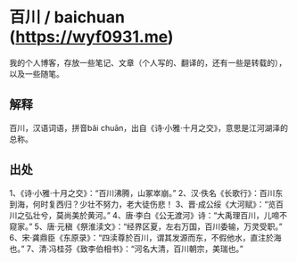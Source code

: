 # 百川 / baichuan (https://wyf0931.me)
我的个人博客，存放一些笔记、文章（个人写的、翻译的，还有一些是转载的），以及一些随笔。

## 解释
百川，汉语词语，拼音bǎi chuān，出自《诗·小雅·十月之交》，意思是江河湖泽的总称。

## 出处
1、《诗·小雅·十月之交》：“百川沸腾，山冢崒崩。”
2、汉·佚名《长歌行》：百川东到海，何时复西归？少壮不努力，老大徒伤悲！
3、晋·成公绥《大河赋》：“览百川之弘壮兮，莫尚美於黄河。”
4、唐·李白《公无渡河》诗：“大禹理百川，儿啼不窥家。”
5、唐·元稹《祭淮渎文》：“经界区夏，左右万国，百川委输，万灵受职。”
6、宋·龚鼎臣《东原录》：“四渎尊於百川，谓其发源而东，不假他水，直注於海也。”
7、清·冯桂芬《致李伯相书》：“河名大清，百川朝宗，美瑞也。”
